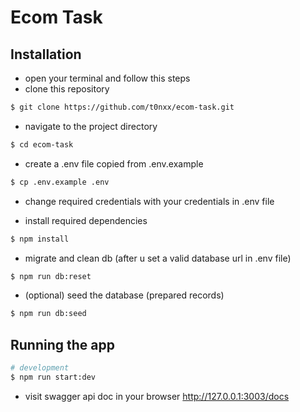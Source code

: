 # Ecom Task

## Installation

- open your terminal and follow this steps
- clone this repository

```bash
$ git clone https://github.com/t0nxx/ecom-task.git
```

- navigate to the project directory

```bash
$ cd ecom-task
```

- create a .env file copied from .env.example

```bash
$ cp .env.example .env
```

- change required credentials with your credentials in .env file

- install required dependencies

```bash
$ npm install
```

- migrate and clean db (after u set a valid database url in .env file)

```bash
$ npm run db:reset
```

- (optional) seed the database (prepared records)

```bash
$ npm run db:seed
```

## Running the app

```bash
# development
$ npm run start:dev
```

- visit swagger api doc in your browser 
http://127.0.0.1:3003/docs
